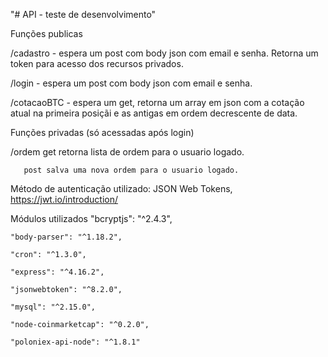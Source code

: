 "# API - teste de desenvolvimento"

Funções publicas

/cadastro - espera um post com body json com email e senha. Retorna um token para acesso dos recursos privados.

/login - espera um post com body json com email e senha.

/cotacaoBTC - espera um get, retorna um array em json com a cotação atual na primeira posiçãi e as antigas em ordem decrescente de data.


Funções privadas (só acessadas após login)

/ordem get retorna lista de ordem para o usuario logado.

	   post salva uma nova ordem para o usuario logado.


Método de autenticação utilizado: JSON Web Tokens, https://jwt.io/introduction/

Módulos utilizados
	"bcryptjs": "^2.4.3",

    "body-parser": "^1.18.2",

    "cron": "^1.3.0",

    "express": "^4.16.2",

    "jsonwebtoken": "^8.2.0",

    "mysql": "^2.15.0",

    "node-coinmarketcap": "^0.2.0",

    "poloniex-api-node": "^1.8.1"
    
